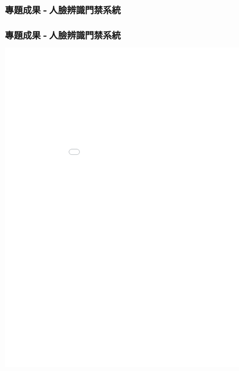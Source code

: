 # **專題成果 - 人臉辨識門禁系統**
<!DOCTYPE html>
<html>
  <head>
    <meta charset="utf-8">
  </head>
  <body>
    <h1>專題成果 - 人臉辨識門禁系統</h1>
    <center><embed src="專題海報.pdf" width="1000" height="1000"></center>
  </body>
</html>
